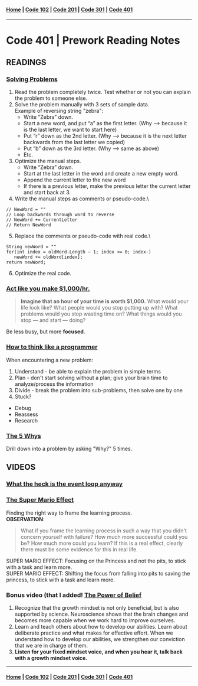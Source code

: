 #### [Home](../README.md) | [Code 102](../102main.md) | [Code 201](../201main.md) | [Code 301](../301main.md) | [Code 401](../401main.md)

---

# Code 401 | Prework Reading Notes

## READINGS

### **[Solving Problems](https://simpleprogrammer.com/solving-problems-breaking-it-down/)**

1. Read the problem completely twice.
   Test whether or not you can explain the problem to someone else.
2. Solve the problem manually with 3 sets of sample data.\
   Example of reversing string "zebra":
    - Write “Zebra” down.
    - Start a new word, and put “a” as the first letter. (Why –> because it is the last letter, we want to start here)
    - Put “r” down as the 2nd letter. (Why –> because it is the next letter backwards from the last letter we copied)
    - Put “b” down as the 3rd letter. (Why –> same as above)
    - Etc.
3. Optimize the manual steps.
    - Write “Zebra” down.
    - Start at the last letter in the word and create a new empty word.
    - Append the current letter to the new word
    - If there is a previous letter, make the previous letter the current letter and start back at 3.
4. Write the manual steps as comments or pseudo-code.\

```
// NewWord = ""
// Loop backwards through word to reverse
// NewWord += CurrentLetter
// Return NewWord
```

5. Replace the comments or pseudo-code with real code.\

```
String newWord = ""
for(int index = oldWord.Length – 1; index <= 0; index-)
   newWord += oldWord[index];
return newWord;
```

6. Optimize the real code.

### **[Act like you make $1,000/hr.](https://medium.com/swlh/pretend-your-time-is-worth-1-000-hour-and-youll-become-100x-more-productive-f04628bb3e6d)**

> **Imagine that an hour of your time is worth $1,000.**
> What would your life look like?
> What people would you stop putting up with?
> What problems would you stop wasting time on?
> What things would you stop — and start — doing?

Be less busy, but more **focused**.

### **[How to think like a programmer](https://medium.freecodecamp.org/how-to-think-like-a-programmer-lessons-in-problem-solving-d1d8bf1de7d2)**

When encountering a new problem:

1. Understand - be able to explain the problem in simple terms
2. Plan - don't start solving without a plan; give your brain time to analyze/process the information
3. Divide - break the problem into sub-problems, then solve one by one
4. Stuck?

-   Debug
-   Reassess
-   Research

### **[The 5 Whys](https://www.mindtools.com/pages/article/newTMC_5W.htm)**

Drill down into a problem by asking "Why?" 5 times.

## VIDEOS

### **[What the heck is the event loop anyway](https://www.youtube.com/watch?v=8aGhZQkoFbQ)**

### **[The Super Mario Effect](https://www.youtube.com/watch?v=9vJRopau0g0)**

Finding the right way to frame the learning process. \
**OBSERVATION**:

> What if you frame the learning process in such a way that you didn't concern yourself with failure?
> How much more successful could you be? How much more could you learn?
> If this is a real effect, clearly there must be some evidence for this in real life.

SUPER MARIO EFFECT: Focusing on the Princess and not the pits, to stick with a task and learn more.\
SUPER MARIO EFFECT: Shifting the focus from falling into pits to saving the princess, to stick with a task and learn more.

### **Bonus video (that I added! [The Power of Belief](https://youtu.be/pN34FNbOKXc)**

1. Recognize that the growth mindset is not only beneficial, but is also supported by science. Neuroscience shows that the brain changes and becomes more capable when we work hard to improve ourselves.
2. Learn and teach others about how to develop our abilities. Learn about deliberate practice and what makes for effective effort. When we understand how to develop our abilities, we strengthen our conviction that we are in charge of them.
3. **Listen for your fixed mindset voice, and when you hear it, talk back with a growth mindset voice.**

---

#### [Home](../README.md) | [Code 102](../102main.md) | [Code 201](../201main.md) | [Code 301](../301main.md) | [Code 401](../401main.md)
